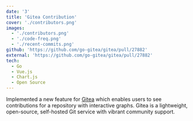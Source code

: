 ```yaml
---
date: '3'
title: 'Gitea Contribution'
cover: './contributors.png'
images:
  - './contributors.png'
  - './code-freq.png'
  - './recent-commits.png'
github: 'https://github.com/go-gitea/gitea/pull/27882'
external: 'https://github.com/go-gitea/gitea/pull/27882'
tech:
  - Go
  - Vue.js
  - Chart.js
  - Open Source
---
```


Implemented a new feature for [Gitea](https://about.gitea.com/) which enables users to see contributions for a repository with interactive graphs. Gitea is a lightweight, open-source, self-hosted Git service with vibrant community support.
